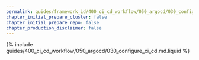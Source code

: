 ```yaml
---
permalink: guides/framework_id/400_ci_cd_workflow/050_argocd/030_configure_ci_cd.html
chapter_initial_prepare_cluster: false
chapter_initial_prepare_repo: false
chapter_production_disclaimer: false
---
```


{% include guides/400_ci_cd_workflow/050_argocd/030_configure_ci_cd.md.liquid %}